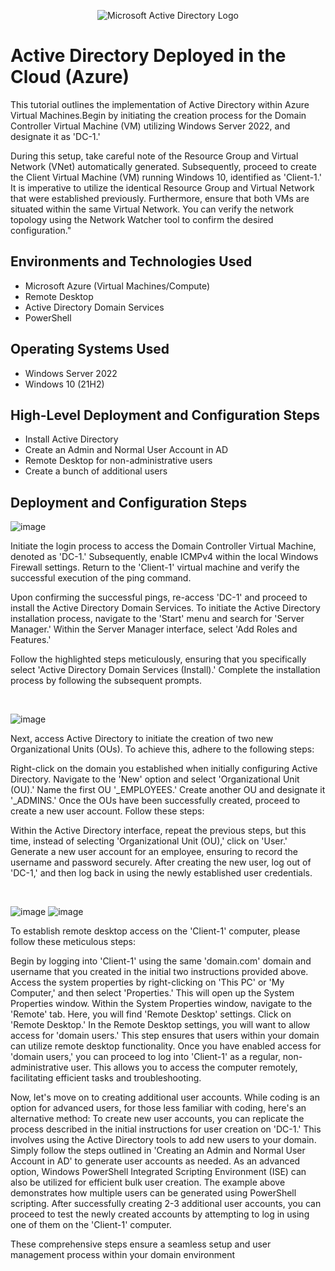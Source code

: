 <p align="center">
<img src="https://i.imgur.com/pU5A58S.png" alt="Microsoft Active Directory Logo"/>
</p>

<h1> Active Directory Deployed in the Cloud (Azure)</h1>
This tutorial outlines the implementation of  Active Directory within Azure Virtual Machines.Begin by initiating the creation process for the Domain Controller Virtual Machine (VM) utilizing Windows Server 2022, and designate it as 'DC-1.' 

During this setup, take careful note of the Resource Group and Virtual Network (VNet) automatically generated. Subsequently, proceed to create the Client Virtual Machine (VM) running Windows 10, identified as 'Client-1.' It is imperative to utilize the identical Resource Group and Virtual Network that were established previously.
Furthermore, ensure that both VMs are situated within the same Virtual Network. You can verify the network topology using the Network Watcher tool to confirm the desired configuration."
 <br />


<h2>Environments and Technologies Used</h2>

- Microsoft Azure (Virtual Machines/Compute)
- Remote Desktop
- Active Directory Domain Services
- PowerShell

<h2>Operating Systems Used </h2>

- Windows Server 2022
- Windows 10 (21H2)

<h2>High-Level Deployment and Configuration Steps</h2>

- Install Active Directory
- Create an Admin and Normal User Account in AD
- Remote Desktop for non-administrative users
- Create a bunch of additional users

<h2>Deployment and Configuration Steps</h2>

![image](https://github.com/justinmccuff/configure-ad/assets/143865133/b406af22-80da-4ca0-8539-ec94511dee0f)

<p>
Initiate the login process to access the Domain Controller Virtual Machine, denoted as 'DC-1.' Subsequently, enable ICMPv4 within the local Windows Firewall settings. Return to the 'Client-1' virtual machine and verify the successful execution of the ping command.

Upon confirming the successful pings, re-access 'DC-1' and proceed to install the Active Directory Domain Services. To initiate the Active Directory installation process, navigate to the 'Start' menu and search for 'Server Manager.' Within the Server Manager interface, select 'Add Roles and Features.'

Follow the highlighted steps meticulously, ensuring that you specifically select 'Active Directory Domain Services (Install).' Complete the installation process by following the subsequent prompts.

</p>
<br />

![image](https://github.com/justinmccuff/configure-ad/assets/143865133/990fbfa3-0d9c-428d-8fbb-458dfaadefbf)

<p>
Next, access Active Directory to initiate the creation of two new Organizational Units (OUs). To achieve this, adhere to the following steps:

Right-click on the domain you established when initially configuring Active Directory.
Navigate to the 'New' option and select 'Organizational Unit (OU).'
Name the first OU '_EMPLOYEES.'
Create another OU and designate it '_ADMINS.'
Once the OUs have been successfully created, proceed to create a new user account. Follow these steps:

Within the Active Directory interface, repeat the previous steps, but this time, instead of selecting 'Organizational Unit (OU),' click on 'User.'
Generate a new user account for an employee, ensuring to record the username and password securely.
After creating the new user, log out of 'DC-1,' and then log back in using the newly established user credentials.</p>
<br />

![image](https://github.com/justinmccuff/configure-ad/assets/143865133/68b21e1c-8c60-4737-8eb5-658eb0c933c3)
![image](https://github.com/justinmccuff/configure-ad/assets/143865133/7486927a-6341-4e39-85db-0711c1976b50)


<p>
To establish remote desktop access on the 'Client-1' computer, please follow these meticulous steps:

Begin by logging into 'Client-1' using the same 'domain.com' domain and username that you created in the initial two instructions provided above.
Access the system properties by right-clicking on 'This PC' or 'My Computer,' and then select 'Properties.' This will open up the System Properties window.
Within the System Properties window, navigate to the 'Remote' tab. Here, you will find 'Remote Desktop' settings. Click on 'Remote Desktop.'
In the Remote Desktop settings, you will want to allow access for 'domain users.' This step ensures that users within your domain can utilize remote desktop functionality. Once you have enabled access for 'domain users,' you can proceed to log into 'Client-1' as a regular, non-administrative user. This allows you to access the computer remotely, facilitating efficient tasks and troubleshooting.

Now, let's move on to creating additional user accounts. While coding is an option for advanced users, for those less familiar with coding, here's an alternative method:
To create new user accounts, you can replicate the process described in the initial instructions for user creation on 'DC-1.' This involves using the Active Directory tools to add new users to your domain. Simply follow the steps outlined in 'Creating an Admin and Normal User Account in AD' to generate user accounts as needed. As an advanced option, Windows PowerShell Integrated Scripting Environment (ISE) can also be utilized for efficient bulk user creation. The example above demonstrates how multiple users can be generated using PowerShell scripting. After successfully creating 2-3 additional user accounts, you can proceed to test the newly created accounts by attempting to log in using one of them on the 'Client-1' computer.

These comprehensive steps ensure a seamless setup and user management process within your domain environment

</p>
<br />
